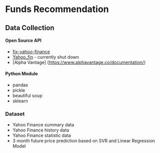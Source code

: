 # Funds Recommendation 
## Data Collection
#### Open Source API
- [fix-yahoo-finance](https://pypi.org/project/fix-yahoo-finance/)
- [Yahoo_fin](http://theautomatic.net/yahoo_fin-documentation/) - currently shut down
- [Alpha Vantage] (https://www.alphavantage.co/documentation/)
#### Python Module
- pandas
- pickle
- beautiful soup
- sklearn

### Dataset
- Yahoo Finance summary data
- Yahoo Finance history data
- Yahoo Finance statistic data
- 3 month future price prediction based on SVR and Linear Regression Model
